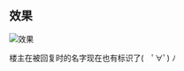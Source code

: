 ## 效果

![效果](https://greasyfork.org/system/screenshots/screenshots/000/014/717/original/%E5%B1%8F%E5%B9%95%E5%BF%AB%E7%85%A7_2019-03-25_%E4%B8%8B%E5%8D%8811.43.49.png?1553528746)

楼主在被回复时的名字现在也有标识了(　ﾟ∀ﾟ) ﾉ
